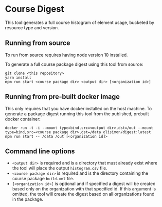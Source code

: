 # Course Digest

This tool generates a full course histogram of element usage, bucketed by resource type and version.

## Running from source

To run from source requires having node version 10 installed.

To generate a full course package digest using this tool from source:

```
git clone <this repository>
yarn install
npm run start <course package dir> <output dir> [<organization id>]
```

## Running from pre-built docker image

This only requires that you have docker installed on the host machine. To generate a package 
digest running this tool from the published, prebuilt docker container:

```
docker run -t -i --mount type=bind,src=<output dir>,dst=/out --mount type=bind,src=<course package dir>,dst=/data olisimon/digest:latest npm run start -- /data /out [<organization id]>
```

## Command line options

* `<output dir>` is required and is a directory that must already exist where the tool will place the output `histogram.csv` file.  
* `<course package dir>` is required and is the directory containing the course package `build.xml` file.
* `[<organization id>]` is optional and if specified a digest will be created based only on the organization with that specified id.  If this argument is omitted, the tool will create the digest based on all organizations found in the package. 
